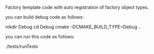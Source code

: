 Factory template code with auto registration of factory object types.

you can build debug code as follows:

mkdir Debug
cd Debug
cmake -DCMAKE_BUILD_TYPE=Debug ..

you can run this code as follows:

./tests/runTests


